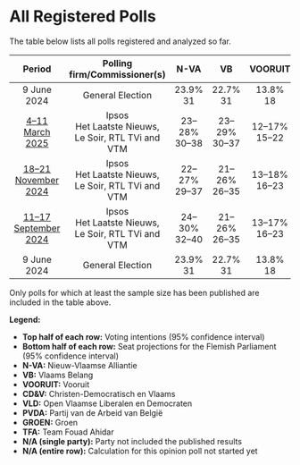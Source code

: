 # All Registered Polls

The table below lists all polls registered and analyzed so far.

| Period     | Polling firm/Commissioner(s) | N-VA | VB | VOORUIT | CD&V | VLD | PVDA | GROEN | TFA |
|:----------:|:----------------------------:|:--:|:--:|:--:|:--:|:--:|:--:|:--:|:--:|
| 9 June 2024 | General Election | 23.9% <br> 31 | 22.7% <br> 31 | 13.8% <br> 18 | 13.0% <br> 16 | 8.3% <br> 9 | 8.3% <br> 9 | 7.3% <br> 9 | 0.3% <br> 1 |
| [4–11 March 2025](2025-03-11-Ipsos.html) | Ipsos <br> Het Laatste Nieuws, Le Soir, RTL TVi and VTM | 23–28% <br> 30–38 | 23–29% <br> 30–37 | 12–17% <br> 15–22 | 10–14% <br> 11–16 | 5–8% <br> 2–8 | 8–12% <br> 10–15 | 5–8% <br> 4–11 | 0–1% <br> 0–2 |
| [18–21 November 2024](2024-11-21-Ipsos.html) | Ipsos <br> Het Laatste Nieuws, Le Soir, RTL TVi and VTM | 22–27% <br> 29–37 | 21–26% <br> 26–35 | 13–18% <br> 16–23 | 11–16% <br> 12–19 | 6–9% <br> 4–12 | 6–10% <br> 6–11 | 5–9% <br> 5–11 | 0–1% <br> 0–4 |
| [11–17 September 2024](2024-09-17-Ipsos.html) | Ipsos <br> Het Laatste Nieuws, Le Soir, RTL TVi and VTM | 24–30% <br> 32–40 | 21–26% <br> 26–35 | 13–17% <br> 16–23 | 9–13% <br> 11–16 | 5–9% <br> 3–11 | 7–11% <br> 7–14 | 5–8% <br> 4–11 | 0–1% <br> 0–4 |
| 9 June 2024 | General Election | 23.9% <br> 31 | 22.7% <br> 31 | 13.8% <br> 18 | 13.0% <br> 16 | 8.3% <br> 9 | 8.3% <br> 9 | 7.3% <br> 9 | 0.3% <br> 1 |

Only polls for which at least the sample size has been published are included in the table above.

**Legend:**
+ **Top half of each row:** Voting intentions (95% confidence interval)
+ **Bottom half of each row:** Seat projections for the Flemish Parliament (95% confidence interval)
+ **N-VA:** Nieuw-Vlaamse Alliantie
+ **VB:** Vlaams Belang
+ **VOORUIT:** Vooruit
+ **CD&V:** Christen-Democratisch en Vlaams
+ **VLD:** Open Vlaamse Liberalen en Democraten
+ **PVDA:** Partij van de Arbeid van België
+ **GROEN:** Groen
+ **TFA:** Team Fouad Ahidar
+ **N/A (single party):** Party not included the published results
+ **N/A (entire row):** Calculation for this opinion poll not started yet

